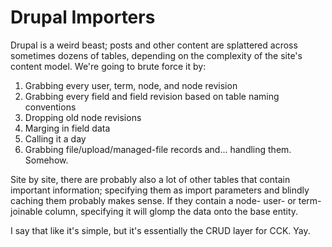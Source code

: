 # Drupal Importers

Drupal is a weird beast; posts and other content are splattered across sometimes dozens of tables,
depending on the complexity of the site's content model. We're going to brute force it by:

1. Grabbing every user, term, node, and node revision
2. Grabbing every field and field revision based on table naming conventions
3. Dropping old node revisions
4. Marging in field data
5. Calling it a day
6. Grabbing file/upload/managed-file records and... handling them. Somehow.

Site by site, there are probably also a lot of other tables that contain important information; specifying them as import parameters and blindly caching them probably makes sense. If they contain a node- user- or term- joinable column, specifying it will glomp the data onto the base entity.

I say that like it's simple, but it's essentially the CRUD layer for CCK. Yay.